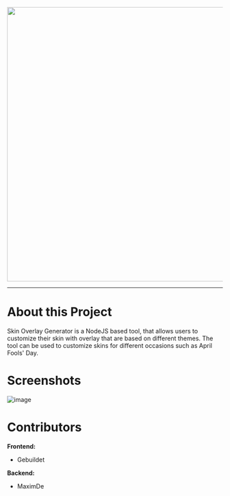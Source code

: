 <div style="text-align: center">
  <img src="https://github.com/ToiletDevelopment/Skin-Overlay/assets/77403194/d774ce1f-4166-49e9-887a-56d13d0da432" style="text-align: center; width:40rem">
</div>

---

# About this Project
Skin Overlay Generator is a NodeJS based tool, that allows users to customize their skin with overlay that are based on different themes. The tool can be used to customize skins for different occasions such as April Fools' Day.

# Screenshots
![image](https://github.com/ToiletDevelopment/Skin-Overlay/assets/114857048/82607190-2cab-4a11-9980-813d73cf5f10)

# Contributors
**Frontend:**
- Gebuildet
  
**Backend:**
- MaximDe
